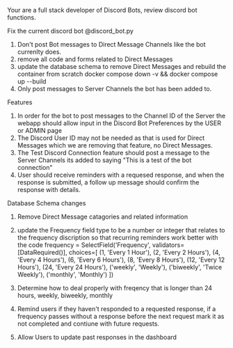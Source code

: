 Your are a full stack developer of Discord Bots, review discord bot functions.

Fix the current discord bot @discord_bot.py
1. Don't post Bot messages to Direct Message Channels like the bot currenlty does.
2. remove all code and forms related to Direct Messages
3. update the database schema to remove Direct Messages and rebuild the container from scratch docker compose down -v && docker compose up --build
4. Only post messages to Server Channels the bot has been added to.

Features
1.  In order for the bot to post messages to the Channel ID of the Server the webapp should allow input in the Discord Bot Preferences by the USER or ADMIN page
2.  The Discord User ID may not be needed as that is used for Direct Messages which we are removing that feature, no Direct Messages.
3.  The Test Discord Connection feature should post a message to the Server Channels its added to saying "This is a test of the bot connection"
4.  User should receive reminders with a requesed response, and when the response is submitted, a follow up message should confirm the response with details.

Database Schema changes
1. Remove Direct Message catagories and related information
2. update the Frequency field type to be a number or integer that relates to the frequency discription so that recurring reminders work better with the code
 frequency = SelectField('Frequency', validators=[DataRequired()],
                          choices=[
                              (1, 'Every 1 Hour'),
                              (2, 'Every 2 Hours'),
                              (4, 'Every 4 Hours'),
                              (6, 'Every 6 Hours'),
                              (8, 'Every 8 Hours'),
                              (12, 'Every 12 Hours'),
                              (24, 'Every 24 Hours'),
                              ('weekly', 'Weekly'),
                              ('biweekly', 'Twice Weekly'),
                              ('monthly', 'Monthly')
                          ])

3. Determine how to deal properly with freqency that is longer than 24 hours, weekly, biweekly, monthly
4. Remind users if they haven't responded to a requested response, if a frequency passes without a response before the next request mark it as not completed and contiune with future requests.
5. Allow Users to update past responses in the dashboard 